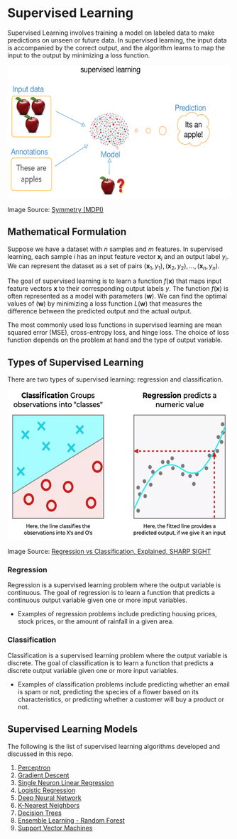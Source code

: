 # Supervised Learning
Supervised Learning involves training a model on labeled data to make predictions on unseen or future data. In supervised learning, the input data is accompanied by the correct output, and the algorithm learns to map the input to the output by minimizing a loss function.

<p align="center"><img src="https://github.com/kashifliaqat/Data_Science_and_Machine-Learning/raw/main/Images/supervised_learning.PNG" alt="Supervised Learning" width="600" height="300">

Image Source: [Symmetry (MDPI)](https://www.mdpi.com/2073-8994/10/12/734)

## Mathematical Formulation
Suppose we have a dataset with $n$ samples and $m$ features. In supervised learning, each sample $i$ has an input feature vector $\boldsymbol{x}_i$ and an output label $y_i$. We can represent the dataset as a set of pairs ${( \boldsymbol{x}_1, y_1), (\boldsymbol{x}_2, y_2),..., (\boldsymbol{x}_n, y_n)}$.

The goal of supervised learning is to learn a function $f(\boldsymbol{x})$ that maps input feature vectors $\boldsymbol{x}$ to their corresponding output labels $y$. The function $f(\boldsymbol{x})$ is often represented as a model with parameters $(\boldsymbol{w})$. We can find the optimal values of $(\boldsymbol{w})$ by minimizing a loss function $L(\boldsymbol{w})$ that measures the difference between the predicted output and the actual output.

The most commonly used loss functions in supervised learning are mean squared error (MSE), cross-entropy loss, and hinge loss. The choice of loss function depends on the problem at hand and the type of output variable.

## Types of Supervised Learning
There are two types of supervised learning: regression and classification.

<p align="center"><img src="https://github.com/kashifliaqat/Data_Science_and_Machine-Learning/raw/main/Images/reg_vs_class.PNG" alt="Regression vs Classification" width="600" height="340">

Image Source: [Regression vs Classification, Explained, SHARP SIGHT](https://www.sharpsightlabs.com/blog/regression-vs-classification/)

### Regression
Regression is a supervised learning problem where the output variable is continuous. The goal of regression is to learn a function that predicts a continuous output variable given one or more input variables.

- Examples of regression problems include predicting housing prices, stock prices, or the amount of rainfall in a given area.

### Classification
Classification is a supervised learning problem where the output variable is discrete. The goal of classification is to learn a function that predicts a discrete output variable given one or more input variables.

- Examples of classification problems include predicting whether an email is spam or not, predicting the species of a flower based on its characteristics, or predicting whether a customer will buy a product or not.

## Supervised Learning Models 
The following is the list of supervised learning algorithms developed and discussed in this repo. 

1. [Perceptron](https://github.com/kashifliaqat/Data_Science_and_Machine-Learning/tree/main/Supervised_Learning/1_Perceptron)
2. [Gradient Descent](https://github.com/kashifliaqat/Data_Science_and_Machine-Learning/tree/main/Supervised_Learning/2_Gradient%20Descent) 
3. [Single Neuron Linear Regression](https://github.com/kashifliaqat/Data_Science_and_Machine-Learning/tree/main/Supervised_Learning/3_Single_Neuron_Linear_Regression)
4. [Logistic Regression](https://github.com/kashifliaqat/Data_Science_and_Machine-Learning/tree/main/Supervised_Learning/4_Logistic_Regression)
5. [Deep Neural Network](https://github.com/kashifliaqat/Data_Science_and_Machine-Learning/tree/main/Supervised_Learning/5_Deep_Neural_Network)
6. [K-Nearest Neighbors](https://github.com/kashifliaqat/Data_Science_and_Machine-Learning/tree/main/Supervised_Learning/6_k_Nearest_Neighbors)
7. [Decision Trees](https://github.com/kashifliaqat/Data_Science_and_Machine-Learning/tree/main/Supervised_Learning/7_Decision_Trees)
8. [Ensemble Learning - Random Forest](https://github.com/kashifliaqat/Data_Science_and_Machine-Learning/tree/main/Supervised_Learning/8_Ensemble_Random_Forest)
9. [Support Vector Machines](https://github.com/kashifliaqat/Data_Science_and_Machine-Learning/tree/main/Supervised_Learning/9_Support_Vector_Machines)
